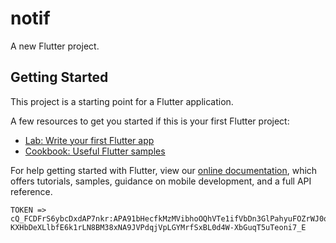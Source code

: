 # notif

A new Flutter project.

## Getting Started

This project is a starting point for a Flutter application.

A few resources to get you started if this is your first Flutter project:

- [Lab: Write your first Flutter app](https://flutter.dev/docs/get-started/codelab)
- [Cookbook: Useful Flutter samples](https://flutter.dev/docs/cookbook)

For help getting started with Flutter, view our
[online documentation](https://flutter.dev/docs), which offers tutorials,
samples, guidance on mobile development, and a full API reference.

```plaintext
TOKEN => cQ_FCDFrS6ybcDxdAP7nkr:APA91bHecfkMzMVibhoOQhVTe1ifVbDn3GlPahyuFOZrWJ0qupV0nnyeBlpz359K0G1xmHW5j-KXHbDeXLlbfE6k1rLN8BM38xNA9JVPdqjVpLGYMrfSxBL0d4W-XbGuqT5uTeoni7_E
```

